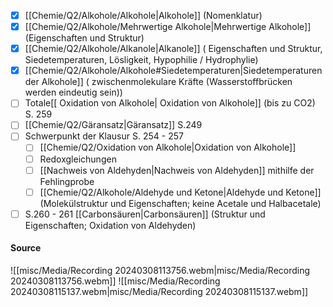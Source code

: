 - [x] [[Chemie/Q2/Alkohole/Alkohole|Alkohole]] (Nomenklatur)
- [x] [[Chemie/Q2/Alkohole/Mehrwertige Alkohole|Mehrwertige Alkohole]] (Eigenschaften und Struktur)
- [x] [[Chemie/Q2/Alkohole/Alkanole|Alkanole]] ( Eigenschaften und Struktur, Siedetemperaturen, Lösligkeit, Hypophilie / Hydrophylie)
- [x] [[Chemie/Q2/Alkohole/Alkohole#Siedetemperaturen|Siedetemperaturen der Alkohole]] ( zwischenmolekulare Kräfte (Wasserstoffbrücken werden eindeutig sein))
 - [ ] Totale[[ Oxidation von Alkohole| Oxidation von Alkohole]] (bis zu CO2) S. 259
 - [ ] [[Chemie/Q2/Gäransatz|Gäransatz]] S.249
 - [ ]  Schwerpunkt der Klausur S. 254 - 257
	 - [ ] [[Chemie/Q2/Oxidation von Alkohole|Oxidation von Alkohole]] 
	 - [ ] Redoxgleichungen
	 - [ ] [[Nachweis von Aldehyden|Nachweis von Aldehyden]] mithilfe der Fehlingprobe 
	 - [ ] [[Chemie/Q2/Alkohole/Aldehyde und Ketone|Aldehyde und Ketone]] (Molekülstruktur und Eigenschaften; keine Acetale und Halbacetale)
- [ ] S.260 - 261 [[Carbonsäuren|Carbonsäuren]] (Struktur und Eigenschaften; Oxidation von Aldehyden)

#### Source 
![[misc/Media/Recording 20240308113756.webm|misc/Media/Recording 20240308113756.webm]]
![[misc/Media/Recording 20240308115137.webm|misc/Media/Recording 20240308115137.webm]]
